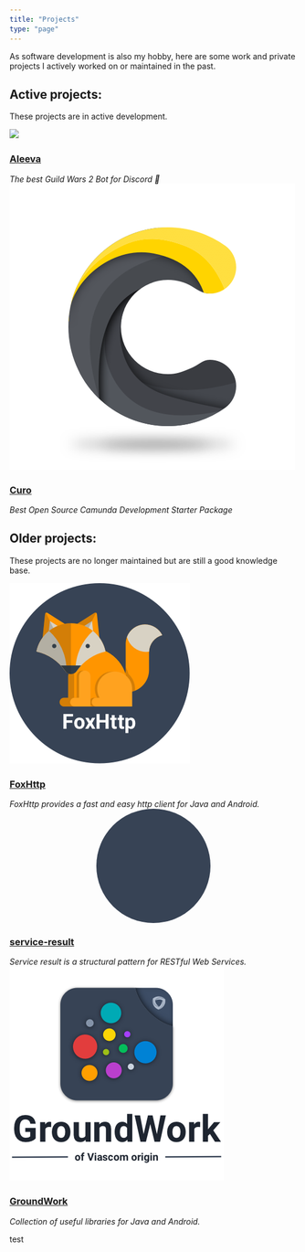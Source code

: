 ```yaml
---
title: "Projects"
type: "page"
---
```

As software development is also my hobby, here are some work and private projects I actively worked on or maintained in the past.

## Active projects:
These projects are in active development.
<div class="box-container">
    <div class="box">
      <img src="https://images.squarespace-cdn.com/content/v1/5c7d4342809d8e40ec297fe3/1551713882765-BULVVH7TXG62ZQAJ5WG6/Aleeva-Logo-transparent.png"/>
      <h3><a href="https://aleeva.io" target="_blank">Aleeva</a></h3>
      <i>The best Guild Wars 2 Bot for Discord 🤖</i>
    </div>
    <div class="box">
      <img src="/images/Curo-Logo_500x500.png"/>
      <h3><a href="https://github.com/umb/curo" target="_blank">Curo</a></h3>
      <i>Best Open Source Camunda Development Starter Package</i>
    </div>
</div>

##  Older projects:
These projects are no longer maintained but are still a good knowledge base.

<div class="box-container">
    <div class="box">
      <img src="https://raw.githubusercontent.com/viascom/FoxHttp/master/FoxHttp.png"/>
      <h3><a href="https://github.com/viascom/FoxHttp" target="_blank">FoxHttp</a></h3>
      <i>FoxHttp provides a fast and easy http client for Java and Android.</i>
    </div>
    <div class="box">
      <div style="width: 200px; height: 200px; border-radius: 50%; background: #374355; margin: auto"></div>
      <h3><a href="https://github.com/viascom/service-result" target="_blank">service-result</a></h3>
      <i>Service result is a structural pattern for RESTful Web Services.</i>
    </div>
    <div class="box">
      <img src="https://raw.githubusercontent.com/viascom/groundwork/develop/ViascomGroundWorkIcon.png"/>
      <h3><a href="https://github.com/viascom/groundwork" target="_blank">GroundWork</a></h3>
      <i>Collection of useful libraries for Java and Android.</i>
    </div>
</div>

test